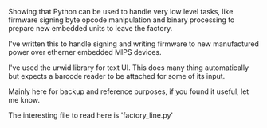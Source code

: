 Showing that Python can be used to handle very low level tasks, like firmware signing
byte opcode manipulation and binary processing to prepare new embedded units to leave
the factory.

I've written this to handle signing and writing firmware to new manufactured
power over etherner embedded MIPS devices.

I've used the urwid library for text UI. This does many thing automatically but
expects a barcode reader to be attached for some of its input.

Mainly here for backup and reference purposes, if you found it useful, let me know.

The interesting file to read here is 'factory_line.py'
